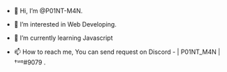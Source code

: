 - 👋 Hi, I’m @P01NT-M4N.

- 👀 I’m interested in Web Developing.

- 🌱 I’m currently learning Javascript

- 📫 How to reach me, You can send request on Discord - | P01NT_M4N | †ᵂᴮ#9079 .

<!---
P01NT-M4N/P01NT-M4N is a ✨ special ✨ repository because its `README.md` (this file) appears on your GitHub profile.
You can click the Preview link to take a look at your changes.
--->
